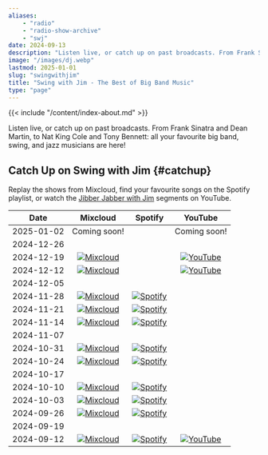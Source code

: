 ```yaml
---
aliases:
    - "radio"
    - "radio-show-archive"
    - "swj"
date: 2024-09-13
description: "Listen live, or catch up on past broadcasts. From Frank Sinatra and Dean Martin, to Nat King Cole and Tony Bennett: all your favourite big band, swing, and jazz musicians are here!"
image: "/images/dj.webp"
lastmod: 2025-01-01
slug: "swingwithjim"
title: "Swing with Jim - The Best of Big Band Music"
type: "page"
---
```


{{< include "/content/index-about.md" >}}

Listen live, or catch up on past broadcasts. From Frank Sinatra and Dean Martin, to Nat King Cole and Tony Bennett: all your favourite big band, swing, and jazz musicians are here!

## Catch Up on Swing with Jim {#catchup}

Replay the shows from Mixcloud, find your favourite songs on the Spotify playlist, or watch the [Jibber Jabber with Jim](/jibberjabberwithjim/) segments on YouTube.

| Date | Mixcloud | Spotify | YouTube |
| ---- | :------: | :-----: | :-----: |
| 2025-01-02 | Coming soon! | | Coming soon! |
| 2024-12-26 |
| 2024-12-19 | [![Mixcloud](/svg/icons/mixcloud.svg)](https://www.mixcloud.com/ferndale-ctg/fcr-radio-plymouth-presents-james-random-radio-show-191224/) | | [![YouTube](/svg/icons/youtube.svg "Interview with Sean Tilson")](https://youtu.be/nlXkMwipTmg) |
| 2024-12-12 | [![Mixcloud](/svg/icons/mixcloud.svg)](https://www.mixcloud.com/ferndale-ctg/fcr-radio-plymouth-presents-james-random-radio-show-plus-guest-121224/) | | [![YouTube](/svg/icons/youtube.svg "Interview with Paul Bird (Digital Plymouth)")](https://youtu.be/OxKWI1JiuLo) |
| 2024-12-05 |
| 2024-11-28 | [![Mixcloud](/svg/icons/mixcloud.svg)](https://www.mixcloud.com/ferndale-ctg/fcr-radio-plymouth-presents-james-random-radio-show-281124/) | [![Spotify](/svg/icons/spotify.svg)](https://open.spotify.com/playlist/2B4rnVE76Agiihk98BfpAG) |
| 2024-11-21 | [![Mixcloud](/svg/icons/mixcloud.svg)](https://www.mixcloud.com/ferndale-ctg/fcr-radio-plymouth-presents-james-random-radio-show-211124/) | [![Spotify](/svg/icons/spotify.svg)](https://open.spotify.com/playlist/6GddywdBr6vSN8qpZr0PRD) |
| 2024-11-14 | [![Mixcloud](/svg/icons/mixcloud.svg)](https://www.mixcloud.com/ferndale-ctg/fcr-radio-plymouth-presents-james-random-radio-show-141124/) | [![Spotify](/svg/icons/spotify.svg)](https://open.spotify.com/playlist/5SPnwFFZYQxf8GM9YRgZqr) |
| 2024-11-07 |
| 2024-10-31 | [![Mixcloud](/svg/icons/mixcloud.svg)](https://www.mixcloud.com/ferndale-ctg/fcr-radio-plymouth-presaents-james-davidsons-halloween-special-311024/) | [![Spotify](/svg/icons/spotify.svg)](https://open.spotify.com/playlist/1I1ZVNPcVzaTK1c9T9SLY9) |
| 2024-10-24 | [![Mixcloud](/svg/icons/mixcloud.svg)](https://www.mixcloud.com/ferndale-ctg/fcr-radio-plymouth-presents-james-davidsons-random-radio-show-241024/) | [![Spotify](/svg/icons/spotify.svg)](https://open.spotify.com/playlist/71Qphtg40vYl41aJRz4Sbp) |
| 2024-10-17 |
| 2024-10-10 | [![Mixcloud](/svg/icons/mixcloud.svg)](https://www.mixcloud.com/ferndale-ctg/fcr-radio-plymouth-presents-james-davidsons-random-radio-show-101024/) | [![Spotify](/svg/icons/spotify.svg)](https://open.spotify.com/playlist/50gr4W1663e9CWxpDxu7iu) |
| 2024-10-03 | [![Mixcloud](/svg/icons/mixcloud.svg)](https://www.mixcloud.com/ferndale-ctg/fcr-radio-plymouth-presents-james-davidsons-random-radio-show-031024/) | [![Spotify](/svg/icons/spotify.svg)](https://open.spotify.com/playlist/3UvF28q4oZq6Kx8jwrIceU) |
| 2024-09-26 | [![Mixcloud](/svg/icons/mixcloud.svg)](https://www.mixcloud.com/ferndale-ctg/fcr-radio-plymouth-presents-james-davidson-random-radio-show-260924/) | [![Spotify](/svg/icons/spotify.svg)](https://open.spotify.com/playlist/4TwAxbOltwufsa7IN4Rwno) |
| 2024-09-19 |
| 2024-09-12 | [![Mixcloud](/svg/icons/mixcloud.svg)](https://www.mixcloud.com/ferndale-ctg/fcr-radio-plymouth-presents-james-davidsons-random-radio-show-120924/) | [![Spotify](/svg/icons/spotify.svg)](https://open.spotify.com/playlist/4TwAxbOltwufsa7IN4Rwno) | [![YouTube](/svg/icons/youtube.svg "Interview with Maisy Webb (Taste of Zero Waste)")](https://youtu.be/UNNN_JIzmeg) |

